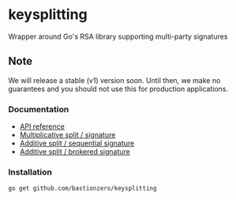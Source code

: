 # keysplitting
Wrapper around Go's RSA library supporting multi-party signatures

## Note

We will release a stable (v1) version soon. Until then, we make no guarantees and you should not use this for production applications.

### Documentation
  - [API reference](https://pkg.go.dev/github.com/bastionzero/keysplitting#section-documentation)
  - [Multiplicative split / signature ](https://github.com/bastionzero/keysplitting/blob/master/examples/multiplicative.go)
  - [Additive split / sequential signature](https://github.com/bastionzero/keysplitting/blob/master/examples/additive_sequential.go)
  - [Additive split / brokered signature](https://github.com/bastionzero/keysplitting/blob/master/examples/additive_broker.go)

### Installation

    go get github.com/bastionzero/keysplitting